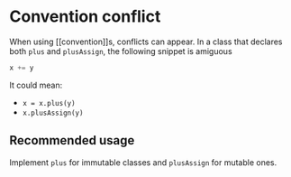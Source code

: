 # Convention conflict
When using [[convention]]s, conflicts can appear. In a class that declares both `plus` and `plusAssign`, the following snippet is amiguous

```kotlin
x += y
```

It could mean:
* `x = x.plus(y)`
* `x.plusAssign(y)`

## Recommended usage
Implement `plus` for immutable classes and `plusAssign` for mutable ones.
